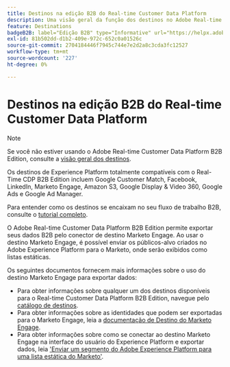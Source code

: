 ```yaml
---
title: Destinos na edição B2B do Real-time Customer Data Platform
description: Uma visão geral da função dos destinos no Adobe Real-time Customer Data Platform B2B Edition.
feature: Destinations
badgeB2B: label="Edição B2B" type="Informative" url="https://helpx.adobe.com/br/legal/product-descriptions/real-time-customer-data-platform-b2b-edition-prime-and-ultimate-packages.html newtab=true"
exl-id: 81b502dd-d1b2-409e-972c-652c0a01526c
source-git-commit: 2704184446f7945c744e7e2d2a8c3cda3fc12527
workflow-type: tm+mt
source-wordcount: '227'
ht-degree: 0%

---
```


# Destinos na edição B2B do Real-time Customer Data Platform

>[!NOTE]
>
>Se você não estiver usando o Adobe Real-time Customer Data Platform B2B Edition, consulte a [visão geral dos destinos](../../destinations/home.md).

Os destinos de Experience Platform totalmente compatíveis com o Real-Time CDP B2B Edition incluem Google Customer Match, Facebook, LinkedIn, Marketo Engage, Amazon S3, Google Display &amp; Video 360, Google Ads e Google Ad Manager.

Para entender como os destinos se encaixam no seu fluxo de trabalho B2B, consulte o [tutorial completo](../b2b-tutorial.md#activate-your-evaluated-data-to-a-destination).

O Adobe Real-time Customer Data Platform B2B Edition permite exportar seus dados B2B pelo conector de destino Marketo Engage. Ao usar o destino Marketo Engage, é possível enviar os públicos-alvo criados no Adobe Experience Platform para o Marketo, onde serão exibidos como listas estáticas.

Os seguintes documentos fornecem mais informações sobre o uso do destino Marketo Engage para exportar dados:

- Para obter informações sobre qualquer um dos destinos disponíveis para o Real-time Customer Data Platform B2B Edition, navegue pelo [catálogo de destinos](../../destinations/catalog/overview.md).
- Para obter informações sobre as identidades que podem ser exportadas para o Marketo Engage, leia a [documentação de Destino do Marketo Engage](../../destinations/catalog/adobe/marketo-engage.md).
- Para obter informações sobre como se conectar ao destino Marketo Engage na interface do usuário do Experience Platform e exportar dados, leia [&#39;Enviar um segmento do Adobe Experience Platform para uma lista estática do Marketo&#39;](https://experienceleague.adobe.com/docs/marketo/using/product-docs/core-marketo-concepts/smart-lists-and-static-lists/static-lists/push-an-adobe-experience-platform-segment-to-a-marketo-static-list.html?lang=pt-BR).

